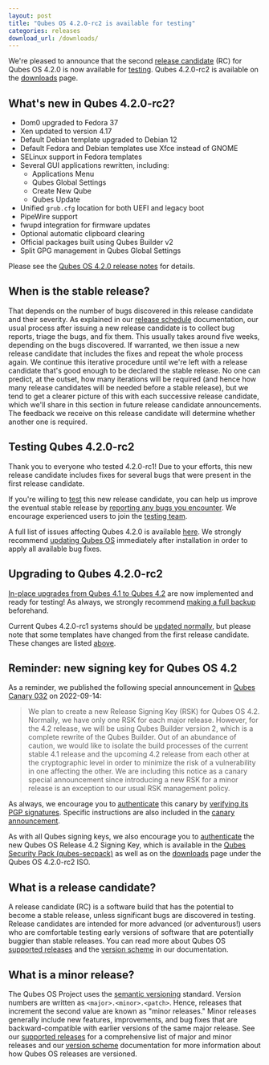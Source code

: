 ```yaml
---
layout: post
title: "Qubes OS 4.2.0-rc2 is available for testing"
categories: releases
download_url: /downloads/
---
```


We're pleased to announce that the second [release candidate](#what-is-a-release-candidate) (RC) for Qubes OS 4.2.0 is now available for [testing](/doc/testing/). Qubes 4.2.0-rc2 is available on the [downloads](/downloads/) page.

## What's new in Qubes 4.2.0-rc2?

- Dom0 upgraded to Fedora 37
- Xen updated to version 4.17
- Default Debian template upgraded to Debian 12
- Default Fedora and Debian templates use Xfce instead of GNOME
- SELinux support in Fedora templates
- Several GUI applications rewritten, including:
  - Applications Menu
  - Qubes Global Settings
  - Create New Qube
  - Qubes Update
- Unified `grub.cfg` location for both UEFI and legacy boot
- PipeWire support
- fwupd integration for firmware updates
- Optional automatic clipboard clearing
- Official packages built using Qubes Builder v2
- Split GPG management in Qubes Global Settings

Please see the [Qubes OS 4.2.0 release notes](/doc/releases/4.2/release-notes/) for details.

## When is the stable release?

That depends on the number of bugs discovered in this release candidate and their severity. As explained in our [release schedule](https://qubes-doc-rst.readthedocs.io/en/latest/developer/releases/version-scheme.html#release-schedule) documentation, our usual process after issuing a new release candidate is to collect bug reports, triage the bugs, and fix them. This usually takes around five weeks, depending on the bugs discovered. If warranted, we then issue a new release candidate that includes the fixes and repeat the whole process again. We continue this iterative procedure until we're left with a release candidate that's good enough to be declared the stable release. No one can predict, at the outset, how many iterations will be required (and hence how many release candidates will be needed before a stable release), but we tend to get a clearer picture of this with each successive release candidate, which we'll share in this section in future release candidate announcements. The feedback we receive on this release candidate will determine whether another one is required.

## Testing Qubes 4.2.0-rc2

Thank you to everyone who tested 4.2.0-rc1! Due to your efforts, this new release candidate includes fixes for several bugs that were present in the first release candidate.

If you're willing to [test](/doc/testing/) this new release candidate, you can help us improve the eventual stable release by [reporting any bugs you encounter](/doc/issue-tracking/). We encourage experienced users to join the [testing team](https://forum.qubes-os.org/t/joining-the-testing-team/5190).

A full list of issues affecting Qubes 4.2.0 is available [here](https://github.com/QubesOS/qubes-issues/issues?q=is%3Aissue+label%3Aaffects-4.2). We strongly recommend [updating Qubes OS](/doc/how-to-update/) immediately after installation in order to apply all available bug fixes.

## Upgrading to Qubes 4.2.0-rc2

[In-place upgrades from Qubes 4.1 to Qubes 4.2](/doc/upgrade/4.2/) are now implemented and ready for testing! As always, we strongly recommend [making a full backup](/doc/how-to-back-up-restore-and-migrate/) beforehand.

Current Qubes 4.2.0-rc1 systems should be [updated normally](/doc/how-to-update/), but please note that some templates have changed from the first release candidate. These changes are listed [above](#whats-new-in-qubes-420-rc2).

## Reminder: new signing key for Qubes OS 4.2

As a reminder, we published the following special announcement in [Qubes Canary 032](/news/2022/09/14/canary-032/) on 2022-09-14:

> We plan to create a new Release Signing Key (RSK) for Qubes OS 4.2. Normally, we have only one RSK for each major release. However, for the 4.2 release, we will be using Qubes Builder version 2, which is a complete rewrite of the Qubes Builder. Out of an abundance of caution, we would like to isolate the build processes of the current stable 4.1 release and the upcoming 4.2 release from each other at the cryptographic level in order to minimize the risk of a vulnerability in one affecting the other. We are including this notice as a canary special announcement since introducing a new RSK for a minor release is an exception to our usual RSK management policy.

As always, we encourage you to [authenticate](https://qubes-doc-rst.readthedocs.io/en/latest/project-security/security-pack.html#how-to-obtain-and-authenticate) this canary by [verifying its PGP signatures](/security/verifying-signatures/). Specific instructions are also included in the [canary announcement](/news/2022/09/14/canary-032/).

As with all Qubes signing keys, we also encourage you to [authenticate](https://qubes-doc-rst.readthedocs.io/en/latest/project-security/verifying-signatures.html#how-to-import-and-authenticate-release-signing-keys) the new Qubes OS Release 4.2 Signing Key, which is available in the [Qubes Security Pack (qubes-secpack)](/security/pack/) as well as on the [downloads](/downloads/) page under the Qubes OS 4.2.0-rc2 ISO.

## What is a release candidate?

A release candidate (RC) is a software build that has the potential to become a stable release, unless significant bugs are discovered in testing. Release candidates are intended for more advanced (or adventurous!) users who are comfortable testing early versions of software that are potentially buggier than stable releases. You can read more about Qubes OS [supported releases](/doc/supported-releases/) and the [version scheme](/doc/version-scheme/) in our documentation.

## What is a minor release?

The Qubes OS Project uses the [semantic versioning](https://semver.org/) standard. Version numbers are written as `<major>.<minor>.<patch>`. Hence, releases that increment the second value are known as "minor releases." Minor releases generally include new features, improvements, and bug fixes that are backward-compatible with earlier versions of the same major release. See our [supported releases](/doc/supported-releases/) for a comprehensive list of major and minor releases and our [version scheme](/doc/version-scheme/) documentation for more information about how Qubes OS releases are versioned.
